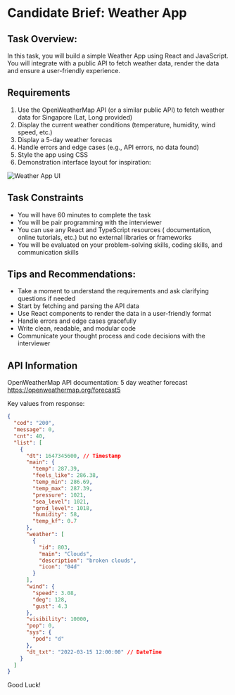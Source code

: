# Candidate Brief: Weather App

## Task Overview:

In this task, you will build a simple Weather App using React and JavaScript. You will integrate with a public API to fetch weather data, render the data and ensure a user-friendly experience.

## Requirements

1. Use the OpenWeatherMap API (or a similar public API) to fetch weather data for Singapore (Lat, Long provided)
2. Display the current weather conditions (temperature, humidity, wind speed, etc.)
3. Display a 5-day weather forecas
4. Handle errors and edge cases (e.g., API errors, no data found)
5. Style the app using CSS
6. Demonstration interface layout for inspiration:

![Weather App UI](https://github.com/kevrowe/weather-app/assets/1856418/351fb728-a373-46c3-8338-a5d920ea9ad1)

## Task Constraints

- You will have 60 minutes to complete the task
- You will be pair programming with the interviewer
- You can use any React and TypeScript resources ( documentation, online tutorials, etc.) but no external libraries or frameworks
- You will be evaluated on your problem-solving skills, coding skills, and communication skills

## Tips and Recommendations:

- Take a moment to understand the requirements and ask clarifying questions if needed
- Start by fetching and parsing the API data
- Use React components to render the data in a user-friendly format
- Handle errors and edge cases gracefully
- Write clean, readable, and modular code
- Communicate your thought process and code decisions with the interviewer

## API Information

OpenWeatherMap API documentation: 5 day weather forecast 
https://openweathermap.org/forecast5

Key values from response:

```json
{
  "cod": "200",
  "message": 0,
  "cnt": 40,
  "list": [
    {
      "dt": 1647345600, // Timestamp
      "main": {
        "temp": 287.39,
        "feels_like": 286.38,
        "temp_min": 286.69,
        "temp_max": 287.39,
        "pressure": 1021,
        "sea_level": 1021,
        "grnd_level": 1018,
        "humidity": 58,
        "temp_kf": 0.7
      },
      "weather": [
        {
          "id": 803,
          "main": "Clouds",
          "description": "broken clouds",
          "icon": "04d"
        }
      ],
      "wind": {
        "speed": 3.08,
        "deg": 128,
        "gust": 4.3
      },
      "visibility": 10000,
      "pop": 0,
      "sys": {
        "pod": "d"
      },
      "dt_txt": "2022-03-15 12:00:00" // DateTime
    }
  ]
}
```

Good Luck!
